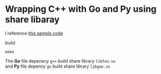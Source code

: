 # Wrapping C++ with Go and Py using share libaray

I reference [this sample code](https://github.com/burke/howto-go-with-cpp)

build
```
make
```

The __Go__ file depenecy ```g++``` build share library ```libfoo.so```
<br>
and __Py__ file depency ```go``` build share library ```libgoo.so```

